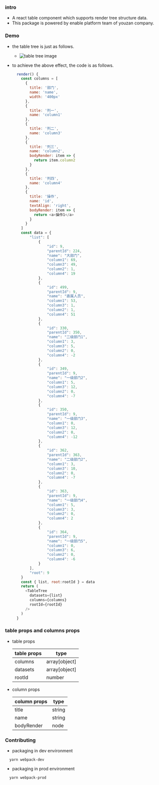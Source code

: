 ### intro
- A react table component which supports render tree structure data.
- This package is powered by enable platform team of youzan company.

### Demo
- the table tree is just as follows.
  - ![table tree image](http://okup5z621.bkt.clouddn.com/table-tree-demo.jpeg)

- to achieve the above effect, the code is as follows.

  ```javascript
    render() {
      const columns = [
        {
          title: '部门',
          name: 'name',
          width: '400px'
        },
        {
          title: '列一',
          name: 'column1'
        },
        {
          title: '列二',
          name: 'column3'
        },
        {
          title: '列三',
          name: 'column2',
          bodyRender: item => {
            return item.column2
          }
        },
        {
          title: '列四',
          name: 'column4'
        },
        {
          title: '操作',
          name: 'id',
          textAlign: 'right',
          bodyRender: item => {
            return <a>操作1</a>
          }
        }
      ]
      const data = {
          "list": [
              {
                  "id": 9,
                  "parentId": 224,
                  "name": "大部门",
                  "column1": 69,
                  "column3": 49,
                  "column2": 1,
                  "column4": 19
              },
              {
                  "id": 499,
                  "parentId": 9,
                  "name": "直属人员",
                  "column1": 53,
                  "column3": 1,
                  "column2": 1,
                  "column4": 51
              },
              {
                  "id": 330,
                  "parentId": 350,
                  "name": "二级部门1",
                  "column1": 3,
                  "column3": 5,
                  "column2": 0,
                  "column4": -2
              },
              {
                  "id": 349,
                  "parentId": 9,
                  "name": "一级部门2",
                  "column1": 5,
                  "column3": 12,
                  "column2": 0,
                  "column4": -7
              },
              {
                  "id": 350,
                  "parentId": 9,
                  "name": "一级部门3",
                  "column1": 0,
                  "column3": 12,
                  "column2": 0,
                  "column4": -12
              },
              {
                  "id": 362,
                  "parentId": 363,
                  "name": "二级部门2",
                  "column1": 3,
                  "column3": 10,
                  "column2": 0,
                  "column4": -7
              },
              {
                  "id": 363,
                  "parentId": 9,
                  "name": "一级部门4",
                  "column1": 5,
                  "column3": 3,
                  "column2": 0,
                  "column4": 2
              },
              {
                  "id": 364,
                  "parentId": 9,
                  "name": "一级部门5",
                  "column1": 0,
                  "column3": 6,
                  "column2": 0,
                  "column4": -6
              }
          ],
          "root": 9
      }
      const { list, root:rootId } = data
      return (
        <TableTree
          datasets={list}
          columns={columns}
          rootId={rootId}
        />
      )
    }
  ```

### table props and columns props
- table props

  | table props | type           |
  | ----------- | -------------- |
  | columns     | array[object]  |
  | datasets    | array[object]  |
  | rootId      | number         |

- column props

  | column props | type   |
  | ----------- | ------- |
  | title       | string  |
  | name        | string  |
  | bodyRender  | node    |


### Contributing
- packaging in dev environment

```shell
  yarn webpack-dev
```

- packaging in prod environment

```shell
  yarn webpack-prod
```
